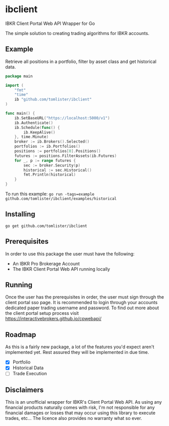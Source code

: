 # ibclient
IBKR Client Portal Web API Wrapper for Go

The simple solution to creating trading algorithms for IBKR accounts.

## Example
Retrieve all positions in a portfolio, filter by asset class and get historical data.
```go
package main

import (
	"fmt"
	"time"
	ib "github.com/tomlister/ibclient"
)

func main() {
  	ib.SetBaseURL("https://localhost:5000/v1")
	ib.Authenticate()
	ib.Schedule(func() {
		ib.KeepAlive()
	}, time.Minute)
	broker := ib.Brokers().Selected()
	portfolios := ib.Portfolios()
	positions := portfolios[0].Positions()
	futures := positions.FilterAssets(ib.Futures)
	for _, p := range futures {
		sec := broker.Security(p)
		historical := sec.Historical()
		fmt.Println(historical)
	}
}
```
To run this example: `go run -tags=example github.com/tomlister/ibclient/examples/historical`

## Installing
`go get github.com/tomlister/ibclient`

## Prerequisites
In order to use this package the user must have the following:
- An IBKR Pro Brokerage Account
- The IBKR Client Portal Web API running locally

## Running
Once the user has the prerequisites in order, the user must sign through the client portal sso page.
It is recommended to login through your accounts dedicated paper trading username and password.
To find out more about the client portal setup process visit https://interactivebrokers.github.io/cpwebapi/

## Roadmap
As this is a fairly new package, a lot of the features you'd expect aren't implemented yet.
Rest assured they will be implemented in due time.
- [x] Portfolio
- [x] Historical Data
- [ ] Trade Execution

## Disclaimers
This is an unofficial wrapper for IBKR's Client Portal Web API.
As using any financial products naturally comes with risk, I'm not responsible for any financial damages or losses that may occur using this library to execute trades, etc...
The licence also provides no warranty what so ever.
